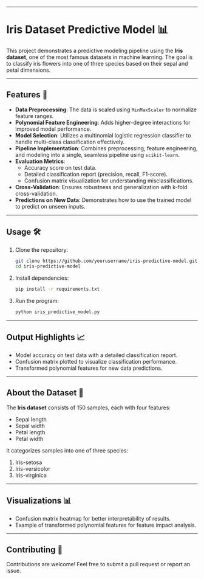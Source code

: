 

---

# Iris Dataset Predictive Model 📊

This project demonstrates a predictive modeling pipeline using the **Iris dataset**, one of the most famous datasets in machine learning. The goal is to classify iris flowers into one of three species based on their sepal and petal dimensions.

---

## Features 🚀

- **Data Preprocessing**: The data is scaled using `MinMaxScaler` to normalize feature ranges.
- **Polynomial Feature Engineering**: Adds higher-degree interactions for improved model performance.
- **Model Selection**: Utilizes a multinomial logistic regression classifier to handle multi-class classification effectively.
- **Pipeline Implementation**: Combines preprocessing, feature engineering, and modeling into a single, seamless pipeline using `scikit-learn`.
- **Evaluation Metrics**:
  - Accuracy score on test data.
  - Detailed classification report (precision, recall, F1-score).
  - Confusion matrix visualization for understanding misclassifications.
- **Cross-Validation**: Ensures robustness and generalization with k-fold cross-validation.
- **Predictions on New Data**: Demonstrates how to use the trained model to predict on unseen inputs.

---

## Usage 🛠️

1. Clone the repository:
   ```bash
   git clone https://github.com/yourusername/iris-predictive-model.git
   cd iris-predictive-model
   ```

2. Install dependencies:
   ```bash
   pip install -r requirements.txt
   ```

3. Run the program:
   ```bash
   python iris_predictive_model.py
   ```

---

## Output Highlights 📈

- Model accuracy on test data with a detailed classification report.
- Confusion matrix plotted to visualize classification performance.
- Transformed polynomial features for new data predictions.

---

## About the Dataset 📄

The **Iris dataset** consists of 150 samples, each with four features:
- Sepal length
- Sepal width
- Petal length
- Petal width  

It categorizes samples into one of three species:
1. Iris-setosa
2. Iris-versicolor
3. Iris-virginica

---

## Visualizations 📊

- Confusion matrix heatmap for better interpretability of results.
- Example of transformed polynomial features for feature impact analysis.

---

## Contributing 🤝

Contributions are welcome! Feel free to submit a pull request or report an issue.




